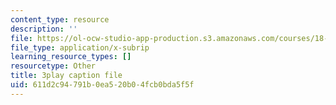 ```yaml
---
content_type: resource
description: ''
file: https://ol-ocw-studio-app-production.s3.amazonaws.com/courses/18-01sc-single-variable-calculus-fall-2010/611d2c94791b0ea520b04fcb0bda5f5f_aeXp1zC6Hls.srt
file_type: application/x-subrip
learning_resource_types: []
resourcetype: Other
title: 3play caption file
uid: 611d2c94-791b-0ea5-20b0-4fcb0bda5f5f
---
```

